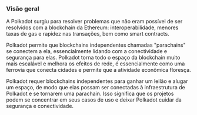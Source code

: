 ### Visão geral

A Polkadot surgiu para resolver problemas que não eram possível de ser resolvidos com a blockchain da Ethereum: interoperabilidade, menores taxas de gas e rapidez nas transações, bem como smart contracts.

Polkadot permite que blockchains independentes chamadas "parachains" se conectem a ela, essencialmente lidando com a conectividade e segurança para elas. Polkadot torna todo o espaço da blockchain muito mais escalável e melhora os efeitos de rede, é essencialmente como uma ferrovia que conecta cidades e permite que a atividade econômica floresça.

Polkadot requer blockchains independentes para ganhar um leilão e alugar um espaço, de modo que elas possam ser conectadas à infraestrutura de Polkadot e se tornarem uma parachain. Isso significa que os projetos podem se concentrar em seus casos de uso e deixar Polkadot cuidar da segurança e conectividade.

